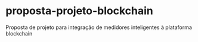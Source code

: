 # proposta-projeto-blockchain
Proposta de projeto para integração de medidores inteligentes à plataforma blockchain
